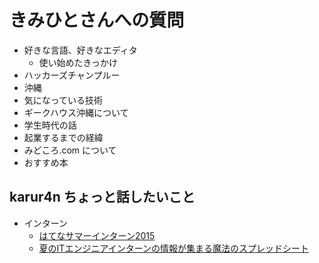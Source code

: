 # きみひとさんへの質問
- 好きな言語、好きなエディタ
  - 使い始めたきっかけ
- ハッカーズチャンプルー
- 沖縄
- 気になっている技術
- ギークハウス沖縄について
- 学生時代の話
- 起業するまでの経緯
- みどころ.com について
- おすすめ本

## karur4n ちょっと話したいこと
- インターン
  - [はてなサマーインターン2015](http://hatenacorp.jp/recruit/intern2015/)
  - [夏のITエンジニアインターンの情報が集まる魔法のスプレッドシート](https://docs.google.com/spreadsheets/d/156fLRxpoik7zoD97553J2uOpqXf2fBorIWdsH1mEOcI/htmlview?sle=true#gid=0)
